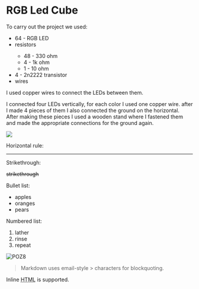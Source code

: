 
<h1>RGB Led Cube </h1>


<p>To carry out the project we used:</p>
<ul>
<li>64 - RGB LED</li>
<li>resistors</li>
  <ul>
    <li>48 - 330 ohm</li>
    <li>4 - 1k ohm</li>
    <li>1 - 10 ohm</li>
  </ul>
<li>4 - 2n2222 transistor</li>
  <li>wires</li>
</ul>

<p>I used copper wires to connect the LEDs between them.</p>

<p>
I connected four LEDs vertically, for each color I used one copper wire. after I made 4 pieces of them I also connected the ground on the horizontal.
After making these pieces I used a wooden stand where I fastened them and made the appropriate connections for the ground again.</p>

<p><img src = "https://user-images.githubusercontent.com/50883586/75286373-1e13ca80-5821-11ea-8864-32ba20c5d536.jpg"></p>




<p>Horizontal rule:</p>

<hr />

<p>Strikethrough:</p>
<strike>strikethrough</strike>

<p>Bullet list:</p>

<ul>
<li>apples</li>
<li>oranges</li>
<li>pears</li>
</ul>

<p>Numbered list:</p>

<ol>
<li>lather</li>
<li>rinse</li>
<li>repeat</li>
</ol>

![POZ8](https://user-images.githubusercontent.com/50883586/75286373-1e13ca80-5821-11ea-8864-32ba20c5d536.jpg)


<blockquote>
<p>Markdown uses email-style &gt; characters for blockquoting.</p>
</blockquote>

<p>Inline <abbr title="Hypertext Markup Language">HTML</abbr> is supported.</p>
